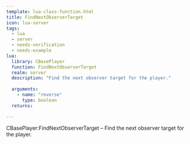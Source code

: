 ```yaml
---
template: lua-class-function.html
title: FindNextObserverTarget
icon: lua-server
tags:
  - lua
  - server
  - needs-verification
  - needs-example
lua:
  library: CBasePlayer
  function: FindNextObserverTarget
  realm: server
  description: "Find the next observer target for the player."
  
  arguments:
    - name: "reverse"
      type: boolean
  returns:
    
---
```


<div class="lua__search__keywords">
CBasePlayer:FindNextObserverTarget &#x2013; Find the next observer target for the player.
</div>
